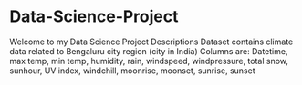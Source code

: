 # Data-Science-Project
Welcome to my Data Science Project
Descriptions
Dataset contains climate data related to Bengaluru city region (city in India)
Columns are: Datetime, max temp, min temp, humidity, rain, windspeed, windpressure, total snow, sunhour, UV index, windchill, moonrise, moonset, sunrise, sunset
